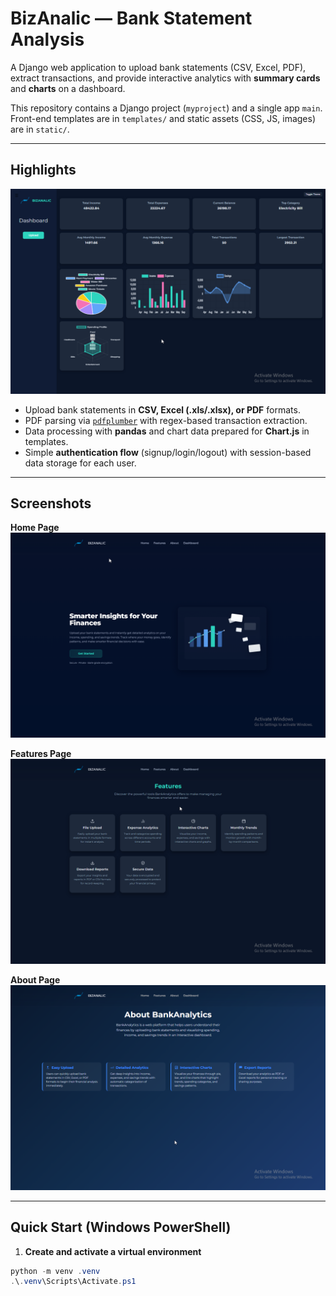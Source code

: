 # BizAnalic — Bank Statement Analysis

A Django web application to upload bank statements (CSV, Excel, PDF), extract transactions, and provide interactive analytics with **summary cards** and **charts** on a dashboard.

This repository contains a Django project (`myproject`) and a single app `main`. Front-end templates are in `templates/` and static assets (CSS, JS, images) are in `static/`.

---

## Highlights

![Dashboard Preview](static/images/dashboard.png)

- Upload bank statements in **CSV, Excel (.xls/.xlsx), or PDF** formats.  
- PDF parsing via [`pdfplumber`](https://github.com/jsvine/pdfplumber) with regex-based transaction extraction.  
- Data processing with **pandas** and chart data prepared for **Chart.js** in templates.  
- Simple **authentication flow** (signup/login/logout) with session-based data storage for each user.  

---

## Screenshots

**Home Page**  
![Home Page](static/images/home.png)

**Features Page**  
![Features Page](static/images/features.png)

**About Page**
![About Page](static/Images/About.png)

---

## Quick Start (Windows PowerShell)

1. **Create and activate a virtual environment**

```powershell
python -m venv .venv
.\.venv\Scripts\Activate.ps1

